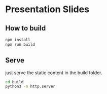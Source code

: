 # Presentation Slides

## How to build

```sh
npm install
npm run build
```

## Serve

just serve the static content in the build folder.

```sh
cd build
python3 -m http.server
```
